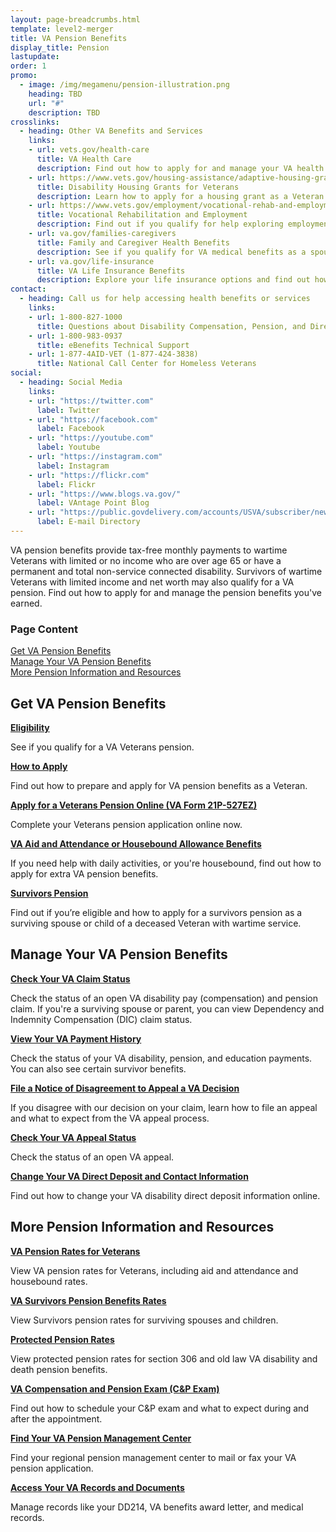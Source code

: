 ```yaml
---
layout: page-breadcrumbs.html
template: level2-merger
title: VA Pension Benefits
display_title: Pension
lastupdate:
order: 1
promo:
  - image: /img/megamenu/pension-illustration.png
    heading: TBD
    url: "#"
    description: TBD
crosslinks:
  - heading: Other VA Benefits and Services
    links:
    - url: vets.gov/health-care
      title: VA Health Care
      description: Find out how to apply for and manage your VA health care benefits.
    - url: https://www.vets.gov/housing-assistance/adaptive-housing-grants/
      title: Disability Housing Grants for Veterans
      description: Learn how to apply for a housing grant as a Veteran or Servicemember with a service-connected disability.
    - url: https://www.vets.gov/employment/vocational-rehab-and-employment/
      title: Vocational Rehabilitation and Employment
      description: Find out if you qualify for help exploring employment options, any training you may need, and other voc rehab services.
    - url: va.gov/families-caregivers
      title: Family and Caregiver Health Benefits
      description: See if you qualify for VA medical benefits as a spouse, surviving spouse, dependent child, or caregiver.
    - url: va.gov/life-insurance
      title: VA Life Insurance Benefits
      description: Explore your life insurance options and find out how to apply as a Servicemember, Veteran, or family member.
contact:
  - heading: Call us for help accessing health benefits or services
    links:
    - url: 1-800-827-1000
      title: Questions about Disability Compensation, Pension, and Direct Deposit
    - url: 1-800-983-0937
      title: eBenefits Technical Support
    - url: 1-877-4AID-VET (1-877-424-3838)
      title: National Call Center for Homeless Veterans
social:
  - heading: Social Media
    links:
    - url: "https://twitter.com"
      label: Twitter
    - url: "https://facebook.com"
      label: Facebook
    - url: "https://youtube.com"
      label: Youtube
    - url: "https://instagram.com"
      label: Instagram
    - url: "https://flickr.com"
      label: Flickr
    - url: "https://www.blogs.va.gov/"
      label: VAntage Point Blog
    - url: "https://public.govdelivery.com/accounts/USVA/subscriber/new/"
      label: E-mail Directory
---
```


<p class="va-introtext">
VA pension benefits provide tax-free monthly payments to wartime Veterans with limited or no income who are over age 65 or have a permanent and total non-service connected disability. Survivors of wartime Veterans with limited income and net worth may also qualify for a VA pension. Find out how to apply for and manage the pension benefits you've earned.
</p>

<h3 class="highlight">Page Content</h3>

[Get VA Pension Benefits](#get)<br>
[Manage Your VA Pension Benefits](#manage)<br>
[More Pension Information and Resources](#more)<br>

<section id="get" class="merger-majorlinks">

  <h2 class="highlight">Get VA Pension Benefits</h2>

  <div class="link">
    <a href="vets.gov/pension/eligibility//"><b>Eligibility</b></a>
    <p>See if you qualify for a VA Veterans pension.
  </div>

  <div class="link">
    <a href="https://www.vets.gov/pension/apply/"><b>How to Apply</b></a>
    <p>Find out how to prepare and apply for VA pension benefits as a Veteran.</p>
  </div>

  <div class="link">
    <a href="https://www.vets.gov/pension/application/527EZ/introduction"><b>Apply for a Veterans Pension Online (VA Form 21P-527EZ)</b></a>
    <p>Complete your Veterans pension application online now.</p>
  </div>

  <div class="link">
    <a href="vets.gov/pension/aid-attendance-housebound/"><b>VA Aid and Attendance or Housebound Allowance Benefits</b></a>
    <p>If you need help with daily activities, or you're housebound, find out how to apply for extra VA pension benefits.</p>
  </div>

  <div class="link">
    <a href="vets.gov/pension/survivors-pension/"><b>Survivors Pension</b></a>
    <p>Find out if you’re eligible and how to apply for a survivors pension as a surviving spouse or child of a deceased Veteran with wartime service.</p>
  </div>

</section>

<section id="manage" class="merger-majorlinks">

  <h2 class='highlight'>Manage Your VA Pension Benefits</h2>

  <div class="link">
    <a href="https://www.ebenefits.va.gov/ebenefits/about/feature?feature=compensation-pension-claim-status"><b>Check Your VA Claim Status</b></a>
    <p>Check the status of an open VA disability pay (compensation) and pension claim. If you're a surviving spouse or parent, you can view Dependency and Indemnity Compensation (DIC) claim status.</p>
    </div>

  <div class="link">
    <a href="ebenefits.va.gov/ebenefits/about/feature?feature=payment-history"><b>View Your VA Payment History</b></a>
    <p>Check the status of your VA disability, pension, and education payments. You can also see certain survivor benefits.</p>
  </div>

  <div class="link">
    <a href="vets.gov/disability-benefits/claims-appeal/"><b>File a Notice of Disagreement to Appeal a VA Decision</b></a>
    <p>If you disagree with our decision on your claim, learn how to file an appeal and what to expect from the VA appeal process.</p>
  </div>

  <div class="https://www.ebenefits.va.gov/ebenefits/about/feature?feature=compensation-claim-appeal-status">
    <a href="#"><b>Check Your VA Appeal Status</b></a>
    <p>Check the status of an open VA appeal.</p>
  </div>

  <div class="link">
    <a href="ebenefits.va.gov/ebenefits/about/feature?feature=direct-deposit-and-contact-information"><b>Change Your VA Direct Deposit and Contact Information</b></a>
    <p>Find out how to change your VA disability direct deposit information online.</p>
  </div>

</section>

<section id="more" class="merger-majorlinks">

  <h2 class='highlight'>More Pension Information and Resources</h2>

  <div class="link">
    <a href="vets.gov/pension/rates/"><b>VA Pension Rates for Veterans</b></a>
    <p>View VA pension rates for Veterans, including aid and attendance and housebound rates.</p>
  </div>

  <div class="link">
    <a href="vets.gov/pension/survivors-pension/rates/"><b>VA Survivors Pension Benefits Rates</b></a>
    <p>View Survivors pension rates for surviving spouses and children.</p>
  </div>

  <div class="link">
    <a href="https://www.benefits.va.gov/PENSION/current_protected_pension_rate_tables.asp"><b>Protected Pension Rates</b></a>
    <p>View protected pension rates for section 306 and old law VA disability and death pension benefits.</p>
  </div>

  <div class="link">
    <a href="benefits.va.gov/compensation/claimexam.asp"><b>VA Compensation and Pension Exam (C&P Exam)</b></a>
    <p>Find out how to schedule your C&P exam and what to expect during and after the appointment.</p>
  </div>

  <div class="link">
    <a href="vets.gov/pension/pension-management-center/"><b>Find Your VA Pension Management Center</b></a>
    <p>Find your regional pension management center to mail or fax your VA pension application.</p>
  </div>

  <div class="link">
    <a href="vets.gov/pension/pension-management-center/"><b>Access Your VA Records and Documents</b></a>
    <p>Manage records like your DD214, VA benefits award letter, and medical records.</p>
  </div>


</section>
